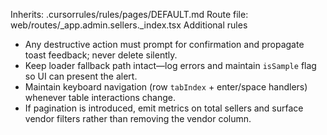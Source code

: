 Inherits: .cursorrules/rules/pages/DEFAULT.md
Route file: web/routes/_app.admin.sellers._index.tsx
Additional rules
- Any destructive action must prompt for confirmation and propagate toast feedback; never delete silently.
- Keep loader fallback path intact—log errors and maintain `isSample` flag so UI can present the alert.
- Maintain keyboard navigation (row `tabIndex` + enter/space handlers) whenever table interactions change.
- If pagination is introduced, emit metrics on total sellers and surface vendor filters rather than removing the vendor column.
